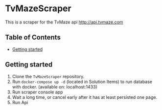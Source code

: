 # TvMazeScraper

This is a scraper for the TvMaze api http://api.tvmaze.com

## Table of Contents

- [Getting started](#getting-started)

## Getting started

1. Clone the `TvMazeScraper` repository.
2. Run `docker-compose up -d` (located in Solution Items) to run database with docker. (available on: localhost:1433)
3. Run scraper console app
4. Wait a long time, or cancel early after it has at least persisted one page.
5. Run Api